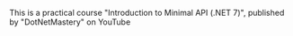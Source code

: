 This is a practical course "Introduction to Minimal API (.NET 7)", published by "DotNetMastery" on YouTube 
